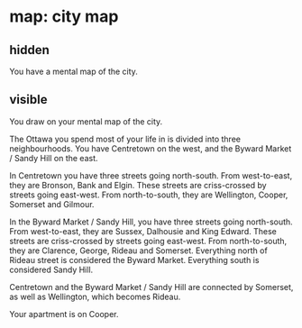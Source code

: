 # map: city map

## hidden

You have a mental map of the city.

## visible

You draw on your mental map of the city.

The Ottawa you spend most of your life in is divided into three neighbourhoods.
You have Centretown on the west, and the Byward Market / Sandy Hill on the east.

In Centretown you have three streets going north-south. From west-to-east, they
are Bronson, Bank and Elgin. These streets are criss-crossed by streets going
east-west. From north-to-south, they are Wellington, Cooper, Somerset and
Gilmour.

In the Byward Market / Sandy Hill, you have three streets going north-south.
From west-to-east, they are Sussex, Dalhousie and King Edward. These streets
are criss-crossed by streets going east-west. From north-to-south, they are
Clarence, George, Rideau and Somerset. Everything north of Rideau street is
considered the Byward Market. Everything south is considered Sandy Hill.

Centretown and the Byward Market / Sandy Hill are connected by Somerset, as
well as Wellington, which becomes Rideau.

Your apartment is on Cooper.
